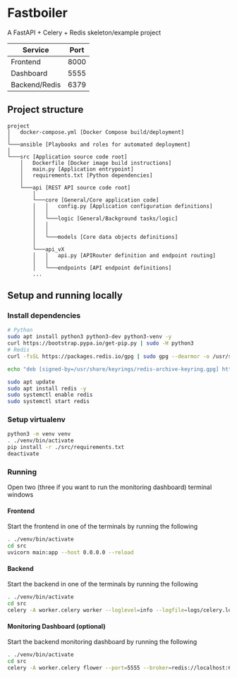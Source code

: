 # Fastboiler
A FastAPI + Celery + Redis skeleton/example project

| Service       | Port |
|---------------|------|
| Frontend      | 8000 |
| Dashboard     | 5555 |
| Backend/Redis | 6379 |

## Project structure

```
project 
│   docker-compose.yml [Docker Compose build/deployment]
│
└───ansible [Playbooks and roles for automated deployment]
│
└───src [Application source code root]
    │   Dockerfile [Docker image build instructions]
    │   main.py [Application entrypoint]
    │   requirements.txt [Python dependencies]
    │
    └───api [REST API source code root]
        │   
        └───core [General/Core application code]
        │   │   config.py [Application configuration definitions]
        │   │
        │   └───logic [General/Background tasks/logic]
        │   │   
        │   │
        │   └───models [Core data objects definitions]
        │   
        └───api_vX
        │   │   api.py [APIRouter definition and endpoint routing]
        │   │
        │   └───endpoints [API endpoint definitions]
        ...
```

## Setup and running locally

### Install dependencies

```bash
# Python
sudo apt install python3 python3-dev python3-venv -y
curl https://bootstrap.pypa.io/get-pip.py | sudo -H python3
# Redis
curl -fsSL https://packages.redis.io/gpg | sudo gpg --dearmor -o /usr/share/keyrings/redis-archive-keyring.gpg

echo "deb [signed-by=/usr/share/keyrings/redis-archive-keyring.gpg] https://packages.redis.io/deb $(lsb_release -cs) main" | sudo tee /etc/apt/sources.list.d/redis.list

sudo apt update
sudo apt install redis -y
sudo systemctl enable redis
sudo systemctl start redis
```

### Setup virtualenv

```bash
python3 -m venv venv
. ./venv/bin/activate
pip install -r ./src/requirements.txt
deactivate
```

### Running
Open two (three if you want to run the monitoring dashboard) terminal windows

#### Frontend
Start the frontend in one of the terminals by running the following

```bash
. ./venv/bin/activate
cd src
uvicorn main:app --host 0.0.0.0 --reload
```

#### Backend
Start the backend in one of the terminals by running the following

```bash
. ./venv/bin/activate
cd src
celery -A worker.celery worker --loglevel=info --logfile=logs/celery.log
```

#### Monitoring Dashboard (optional)
Start the backend monitoring dashboard by running the following

```bash
. ./venv/bin/activate
cd src
celery -A worker.celery flower --port=5555 --broker=redis://localhost:6379/0
```
